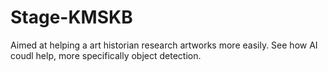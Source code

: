 # Stage-KMSKB

Aimed at helping a art historian research artworks more easily.
See how AI coudl help, more specifically object detection.

